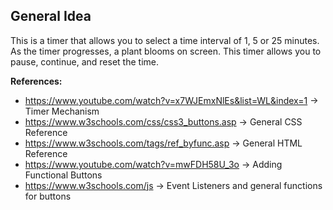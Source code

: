 **General Idea**
-

This is a timer that allows you to select a time interval of 1, 5 or 25 minutes. As the timer progresses, a plant blooms on screen.
This timer allows you to pause, continue, and reset the time.
 

**References:**
- https://www.youtube.com/watch?v=x7WJEmxNlEs&list=WL&index=1 -> Timer Mechanism 
- https://www.w3schools.com/css/css3_buttons.asp -> General CSS Reference
- https://www.w3schools.com/tags/ref_byfunc.asp -> General HTML Reference
- https://www.youtube.com/watch?v=mwFDH58U_3o -> Adding Functional Buttons
- https://www.w3schools.com/js -> Event Listeners and general functions for buttons
